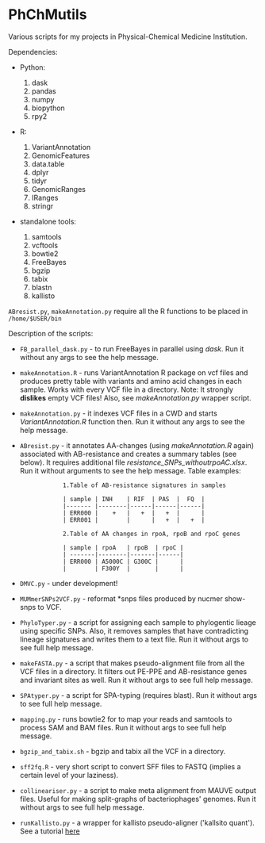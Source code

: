 # PhChMutils
Various scripts for my projects in Physical-Chemical Medicine Institution.

Dependencies:

   - Python:
   
     1. dask
     2. pandas
     3. numpy
     4. biopython
     5. rpy2
     
   - R:
     1. VariantAnnotation
     2. GenomicFeatures
     3. data.table
     4. dplyr
     5. tidyr
     6. GenomicRanges
     7. IRanges
     8. stringr
     
   - standalone tools:
     1. samtools
     2. vcftools
     3. bowtie2
     4. FreeBayes
     5. bgzip
     6. tabix
     7. blastn
     8. kallisto
     
`ABresist.py`, `makeAnnotation.py` require all the R functions to be placed in `/home/$USER/bin`

Description of the scripts:

- `FB_parallel_dask.py` - to run FreeBayes in parallel using *dask*.
                          Run it without any args to see the help message.

- `makeAnnotation.R` - runs VariantAnnotation R package on vcf files and produces pretty table with variants and amino acid changes in each sample.
                       Works with every VCF file in a directory. Note: It strongly **dislikes** empty VCF files! Also, see *makeAnnotation.py* wrapper script.

- `makeAnnotation.py` - it indexes VCF files in a CWD and starts *VariantAnnotation.R* function then. Run it without any args to see the help message.

- `ABresist.py` - it annotates AA-changes (using *makeAnnotation.R* again) associated with AB-resistance and creates a summary tables (see below).
                  It requires additional file *resistance_SNPs_withoutrpoAC.xlsx*.
                  Run it without arguments to see the help message.
                  Table examples:
                  
                  1.Table of AB-resistance signatures in samples
 
                  | sample | INH    | RIF  | PAS  |  FQ  |
                  |------- |--------|------|------|------|
                  | ERR000 |    +   |   +  |   +  |      |
                  | ERR001 |        |      |   +  |   +  |

                  2.Table of AA changes in rpoA, rpoB and rpoC genes

                  | sample | rpoA   | rpoB  | rpoC |
                  | -------|--------|-------|------|
                  | ERR000 | A5000C | G300C |      |
                  |        | F300Y  |       |      |

- `DMVC.py` - under development!

- `MUMmerSNPs2VCF.py` - reformat *snps files produced by nucmer show-snps to VCF.

- `PhyloTyper.py` - a script for assigning each sample to phylogentic lieage using specific SNPs.
                    Also, it removes samples that have contradicting lineage signatures and writes them to a text file.
                    Run it without args to see full help message.

- `makeFASTA.py` - a script that makes pseudo-alignment file from all the VCF files in a directory.
                   It filters out PE-PPE and AB-resistance genes and invariant sites as well.
                   Run it without args to see full help message.

- `SPAtyper.py` - a script for SPA-typing (requires blast).
                  Run it without args to see full help message.
                  
- `mapping.py` - runs bowtie2 for to map your reads and samtools to process SAM and BAM files.
                 Run it without args to see full help message.

- `bgzip_and_tabix.sh` - bgzip and tabix all the VCF in a directory.

- `sff2fq.R` - very short script to convert SFF files to FASTQ (implies a certain level of your laziness).

- `collineariser.py` - a script to make meta alignment from MAUVE output files.
                       Useful for making split-graphs of bacteriophages' genomes.
                       Run it without args to see full help message.
- `runKallisto.py` - a wrapper for kallisto pseudo-aligner ('kallsito quant'). See a tutorial [here](http://sepsis-omics.github.io/tutorials/modules/kallisto/#background)